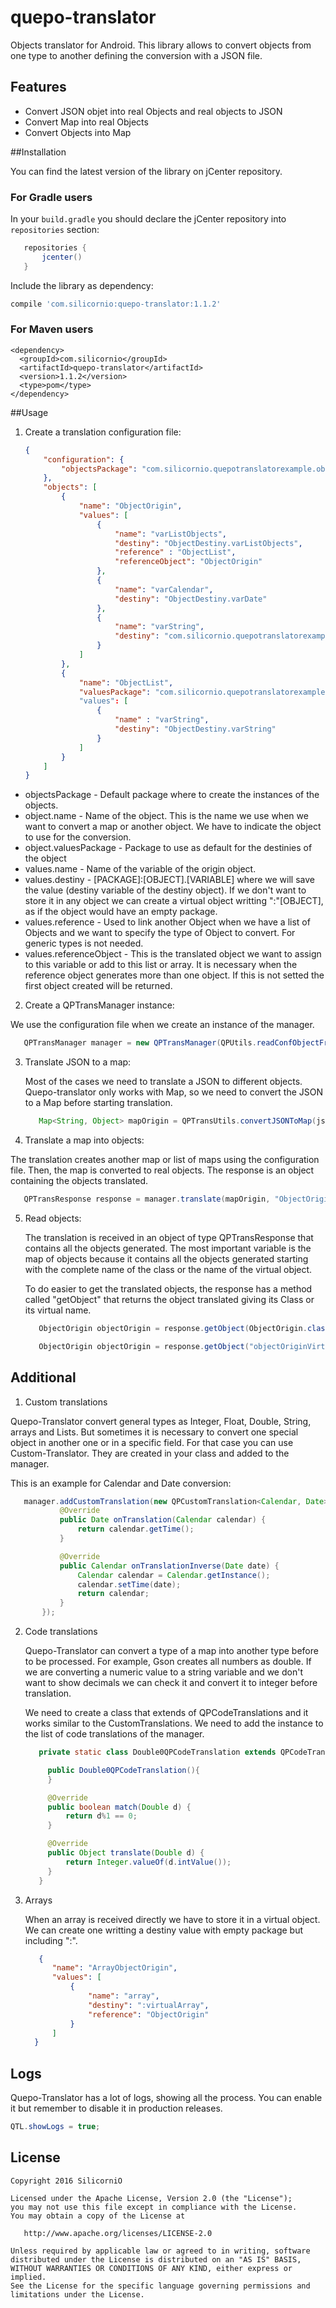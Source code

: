 # quepo-translator
Objects translator for Android. This library allows to convert objects from one type to another defining the conversion with a JSON file.

## Features
 * Convert JSON objet into real Objects and real objects to JSON
 * Convert Map into real Objects
 * Convert Objects into Map

##Installation

You can find the latest version of the library on jCenter repository.

### For Gradle users

In your `build.gradle` you should declare the jCenter repository into `repositories` section:
```gradle
   repositories {
       jcenter()
   }
```
Include the library as dependency:
```gradle
compile 'com.silicornio:quepo-translator:1.1.2'
```

### For Maven users
```maven
<dependency>
  <groupId>com.silicornio</groupId>
  <artifactId>quepo-translator</artifactId>
  <version>1.1.2</version>
  <type>pom</type>
</dependency>
```

##Usage

1. Create a translation configuration file:

    ```json
    {
    	"configuration": {
    		"objectsPackage": "com.silicornio.quepotranslatorexample.objects"
    	},
    	"objects": [
    		{
    			"name": "ObjectOrigin",
    			"values": [
    				{
    					"name": "varListObjects",
    					"destiny": "ObjectDestiny.varListObjects",
    					"reference" : "ObjectList",
    					"referenceObject": "ObjectOrigin"
    				},
    				{
    				    "name": "varCalendar",
    				    "destiny": "ObjectDestiny.varDate"
    				},
    				{
    				    "name": "varString",
    				    "destiny": "com.silicornio.quepotranslatorexample2.objects:ObjectDestiny2.varString2"
    				}
    			]
    		},
    		{
    			"name": "ObjectList",
    			"valuesPackage": "com.silicornio.quepotranslatorexample3.objects"
    			"values": [
    				{
    					"name" : "varString",
    					"destiny": "ObjectDestiny.varString"
    				}
    			]
    		}
    	]
    }
    ```
      
  * objectsPackage - Default package where to create the instances of the objects.
  * object.name - Name of the object. This is the name we use when we want to convert a map or another object. We have to indicate the object to use for the conversion.
  * object.valuesPackage - Package to use as default for the destinies of the object
  * values.name - Name of the variable of the origin object.
  * values.destiny - [PACKAGE]:[OBJECT].[VARIABLE] where we will save the value (destiny variable of the destiny object). If we don't want to store it in any object we can create a virtual object writting ":"[OBJECT], as if the object would have an empty package.
  * values.reference - Used to link another Object when we have a list of Objects and we want to specify the type of Object to convert. For generic types is not needed.
  * values.referenceObject - This is the translated object we want to assign to this variable or add to this list or array. It is necessary when the reference object generates more than one object. If this is not setted the first object created will be returned.

2. Create a QPTransManager instance:

  We use the configuration file when we create an instance of the manager.
  
   ```java
      QPTransManager manager = new QPTransManager(QPUtils.readConfObjectFromAssets(this, "translation.conf", QPTransConf.class));
   ```

3. Translate JSON to a map:

   Most of the cases we need to translate a JSON to different objects. Quepo-translator only works with Map, so we need to convert the JSON to a Map before starting translation.
   
   ```java
      Map<String, Object> mapOrigin = QPTransUtils.convertJSONToMap(jsonText);
   ```
   
4. Translate a map into objects:

  The translation creates another map or list of maps using the configuration file. Then, the map is converted to real objects. The response is an object containing the objects translated.
  
   ```java
      QPTransResponse response = manager.translate(mapOrigin, "ObjectOrigin");
   ```

5. Read objects:

   The translation is received in an object of type QPTransResponse that contains all the objects generated. The most important variable is the map of objects because it contains all the objects generated starting with the complete name of the class or the name of the virtual object.
   
   To do easier to get the translated objects, the response has a method called "getObject" that returns the object translated giving its Class or its virtual name.
   
   ```java
      ObjectOrigin objectOrigin = response.getObject(ObjectOrigin.class);
   ```
   
   ```java
      ObjectOrigin objectOrigin = response.getObject("objectOriginVirtual");
   ```

## Additional

1. Custom translations

  Quepo-Translator convert general types as Integer, Float, Double, String, arrays and Lists. But sometimes it is necessary to convert one special object in another one or in a specific field. For that case you can use Custom-Translator. They are created in your class and added to the manager.

  This is an example for Calendar and Date conversion:

   ```java
      manager.addCustomTranslation(new QPCustomTranslation<Calendar, Date>() {
              @Override
              public Date onTranslation(Calendar calendar) {
                  return calendar.getTime();
              }
  
              @Override
              public Calendar onTranslationInverse(Date date) {
                  Calendar calendar = Calendar.getInstance();
                  calendar.setTime(date);
                  return calendar;
              }
          });
   ```
2. Code translations
   
   Quepo-Translator can convert a type of a map into another type before to be processed. For example, Gson creates all numbers as double. If we are converting a numeric value to a string variable and we don't want to show decimals we can check it and convert it to integer before translation.

   We need to create a class that extends of QPCodeTranslations and it works similar to the CustomTranslations. We need to add the instance to the list of code translations of the manager. 

   ```java
      private static class Double0QPCodeTranslation extends QPCodeTranslation<Double> {

        public Double0QPCodeTranslation(){
        }

        @Override
        public boolean match(Double d) {
            return d%1 == 0;
        }

        @Override
        public Object translate(Double d) {
            return Integer.valueOf(d.intValue());
        }
      }
   ```

3. Arrays

   When an array is received directly we have to store it in a virtual object. We can create one writting a destiny value with empty package but including ":".
   
   ```json
      {
         "name": "ArrayObjectOrigin",
         "values": [
             {
                 "name": "array",
                 "destiny": ":virtualArray",
                 "reference": "ObjectOrigin"
             }
         ]
     }
   ```

## Logs

Quepo-Translator has a lot of logs, showing all the process. You can enable it but remember to disable it in production releases.

  ```java
  QTL.showLogs = true;
  ```

## License

    Copyright 2016 SilicorniO

    Licensed under the Apache License, Version 2.0 (the "License");
    you may not use this file except in compliance with the License.
    You may obtain a copy of the License at

       http://www.apache.org/licenses/LICENSE-2.0

    Unless required by applicable law or agreed to in writing, software
    distributed under the License is distributed on an "AS IS" BASIS,
    WITHOUT WARRANTIES OR CONDITIONS OF ANY KIND, either express or implied.
    See the License for the specific language governing permissions and
    limitations under the License.
    


